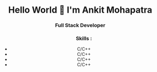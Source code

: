 <h1 align="center"> Hello World 🙏 I'm Ankit Mohapatra </h1>
<h3 align="center">Full Stack Developer</h3>
<div align="center">
  <ul display="grid">
    <h3>Skills : </h3>
    <li>C/C++</li>
    <li>C/C++</li>
    <li>C/C++</li>
    <li>C/C++</li>
  </ul>
</div>

